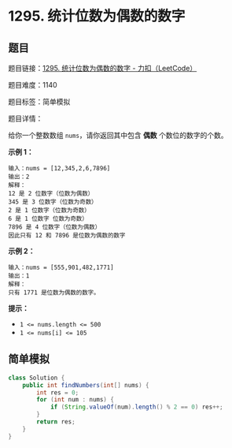 # 1295. 统计位数为偶数的数字

## 题目

题目链接：[1295. 统计位数为偶数的数字 - 力扣（LeetCode）](https://leetcode.cn/problems/find-numbers-with-even-number-of-digits/description/)

题目难度：1140

题目标签：简单模拟

题目详情：

给你一个整数数组 `nums`，请你返回其中包含 **偶数** 个数位的数字的个数。

**示例 1：**

```
输入：nums = [12,345,2,6,7896]
输出：2
解释：
12 是 2 位数字（位数为偶数） 
345 是 3 位数字（位数为奇数）  
2 是 1 位数字（位数为奇数） 
6 是 1 位数字 位数为奇数） 
7896 是 4 位数字（位数为偶数）  
因此只有 12 和 7896 是位数为偶数的数字
```

**示例 2：**

```
输入：nums = [555,901,482,1771]
输出：1 
解释： 
只有 1771 是位数为偶数的数字。
```

**提示：**

- `1 <= nums.length <= 500`
- `1 <= nums[i] <= 105`



## 简单模拟

``` java
class Solution {
    public int findNumbers(int[] nums) {
        int res = 0;
        for (int num : nums) {
            if (String.valueOf(num).length() % 2 == 0) res++;
        }
        return res;
    }
}
```